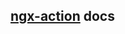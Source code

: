 ## [ngx-action](https://github.com/anton-nikiforenko/ngx-action/tree/master/projects/ngx-action) docs
